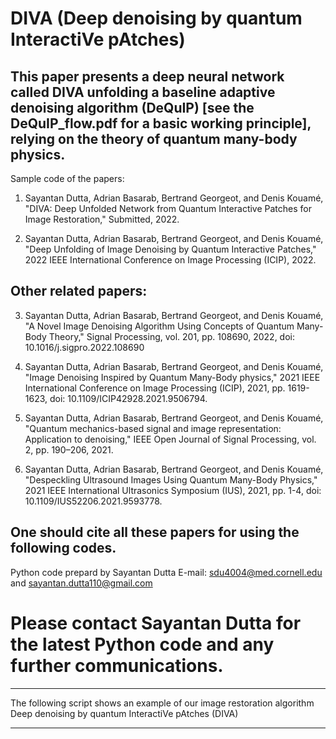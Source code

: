# DIVA (Deep denoising by quantum InteractiVe pAtches)

This paper presents a deep neural network called DIVA unfolding a baseline adaptive denoising algorithm (DeQuIP) [see the DeQuIP_flow.pdf for a basic working principle], relying on the theory of quantum many-body physics.
-----------------------------------------------------------------------------------------------------------------------------------------------------------------


Sample code of the papers:

1) Sayantan Dutta, Adrian Basarab, Bertrand Georgeot, and Denis Kouamé, "DIVA: Deep Unfolded Network from Quantum Interactive Patches for Image Restoration," Submitted, 2022.

2) Sayantan Dutta, Adrian Basarab, Bertrand Georgeot, and Denis Kouamé, "Deep Unfolding of Image Denoising by Quantum Interactive Patches," 2022 IEEE International Conference on Image Processing (ICIP), 2022.


Other related papers:
----------------------------------------------------------------------------------------

3) Sayantan Dutta, Adrian Basarab, Bertrand Georgeot, and Denis Kouamé, "A Novel Image Denoising Algorithm Using Concepts of Quantum Many-Body Theory," Signal Processing, vol. 201, pp. 108690, 2022, doi: 10.1016/j.sigpro.2022.108690

4) Sayantan Dutta, Adrian Basarab, Bertrand Georgeot, and Denis Kouamé, "Image Denoising Inspired by Quantum Many-Body physics," 2021 IEEE International Conference on Image Processing (ICIP), 2021, pp. 1619-1623, doi: 10.1109/ICIP42928.2021.9506794.

5) Sayantan Dutta, Adrian Basarab, Bertrand Georgeot, and Denis Kouamé, "Quantum mechanics-based signal and image representation: Application to denoising," IEEE Open Journal of Signal Processing, vol. 2, pp. 190–206, 2021.

6) Sayantan Dutta, Adrian Basarab, Bertrand Georgeot, and Denis Kouamé, "Despeckling Ultrasound Images Using Quantum Many-Body Physics," 2021 IEEE International Ultrasonics Symposium (IUS), 2021, pp. 1-4, doi: 10.1109/IUS52206.2021.9593778.



One should cite all these papers for using the following codes.
---------------------------------------------------------------------------------------------

Python code prepard by Sayantan Dutta
E-mail: sdu4004@med.cornell.edu and sayantan.dutta110@gmail.com

# Please contact Sayantan Dutta for the latest Python code and any further communications.

---------------------------------------------------------------------------------------------
The following script shows an example of our image restoration algorithm
Deep denoising by quantum InteractiVe pAtches (DIVA)

---------------------------------------------------------------------------------------------
